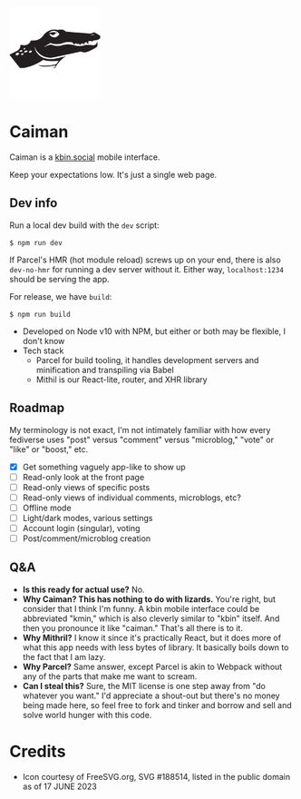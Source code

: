 <img src="./src/assets/icon.svg" style="height:10rem; width:10rem">

Caiman
======

Caiman is a [kbin.social](https://kbin.social) mobile interface.

Keep your expectations low. It's just a single web page.

## Dev info

Run a local dev build with the `dev` script:

    $ npm run dev

If Parcel's HMR (hot module reload) screws up on your end, there is also `dev-no-hmr` for running a dev server without it. Either way, `localhost:1234` should be serving the app.

For release, we have `build`:

    $ npm run build

- Developed on Node v10 with NPM, but either or both may be flexible, I don't know
- Tech stack
  - Parcel for build tooling, it handles development servers and minification and transpiling via Babel
  - Mithil is our React-lite, router, and XHR library

## Roadmap

My terminology is not exact, I'm not intimately familiar with how every fediverse uses "post" versus "comment" versus "microblog," "vote" or "like" or "boost," etc.

- [x] Get something vaguely app-like to show up
- [ ] Read-only look at the front page
- [ ] Read-only views of specific posts
- [ ] Read-only views of individual comments, microblogs, etc?
- [ ] Offline mode
- [ ] Light/dark modes, various settings
- [ ] Account login (singular), voting
- [ ] Post/comment/microblog creation

## Q&A

- **Is this ready for actual use?** No.
- **Why Caiman? This has nothing to do with lizards.** You're right, but consider that I think I'm funny. A kbin mobile interface could be abbreviated "kmin," which is also cleverly similar to "kbin" itself. And then you pronounce it like "caiman." That's all there is to it.
- **Why Mithril?** I know it since it's practically React, but it does more of what this app needs with less bytes of library. It basically boils down to the fact that I am lazy.
- **Why Parcel?** Same answer, except Parcel is akin to Webpack without any of the parts that make me want to scream.
- **Can I steal this?** Sure, the MIT license is one step away from "do whatever you want." I'd appreciate a shout-out but there's no money being made here, so feel free to fork and tinker and borrow and sell and solve world hunger with this code.

# Credits

- Icon courtesy of FreeSVG.org, SVG #188514, listed in the public domain as of 17 JUNE 2023